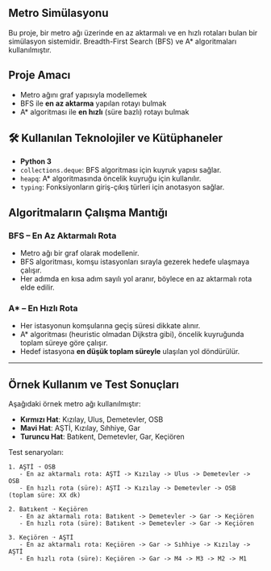 ## Metro Simülasyonu

Bu proje, bir metro ağı üzerinde en az aktarmalı ve en hızlı rotaları bulan bir simülasyon sistemidir. 
Breadth-First Search (BFS) ve A* algoritmaları kullanılmıştır.

## Proje Amacı

- Metro ağını graf yapısıyla modellemek
- BFS ile **en az aktarma** yapılan rotayı bulmak
- A* algoritması ile **en hızlı** (süre bazlı) rotayı bulmak

## 🛠️ Kullanılan Teknolojiler ve Kütüphaneler

- **Python 3**
- `collections.deque`: BFS algoritması için kuyruk yapısı sağlar.
- `heapq`: A* algoritmasında öncelik kuyruğu için kullanılır.
- `typing`: Fonksiyonların giriş-çıkış türleri için anotasyon sağlar.


## Algoritmaların Çalışma Mantığı

###  BFS – En Az Aktarmalı Rota
- Metro ağı bir graf olarak modellenir.
- BFS algoritması, komşu istasyonları sırayla gezerek hedefe ulaşmaya çalışır.
- Her adımda en kısa adım sayılı yol aranır, böylece en az aktarmalı rota elde edilir.

###  A* – En Hızlı Rota
- Her istasyonun komşularına geçiş süresi dikkate alınır.
- A* algoritması (heuristic olmadan Dijkstra gibi), öncelik kuyruğunda toplam süreye göre çalışır.
- Hedef istasyona **en düşük toplam süreyle** ulaşılan yol döndürülür.

---

## Örnek Kullanım ve Test Sonuçları

Aşağıdaki örnek metro ağı kullanılmıştır:

- **Kırmızı Hat**: Kızılay, Ulus, Demetevler, OSB
- **Mavi Hat**: AŞTİ, Kızılay, Sıhhiye, Gar
- **Turuncu Hat**: Batıkent, Demetevler, Gar, Keçiören

Test senaryoları:

```text
1. AŞTİ ➝ OSB
   - En az aktarmalı rota: AŞTİ -> Kızılay -> Ulus -> Demetevler -> OSB
   - En hızlı rota (süre): AŞTİ -> Kızılay -> Demetevler -> OSB (toplam süre: XX dk)

2. Batıkent ➝ Keçiören
   - En az aktarmalı rota: Batıkent -> Demetevler -> Gar -> Keçiören
   - En hızlı rota (süre): Batıkent -> Demetevler -> Gar -> Keçiören

3. Keçiören ➝ AŞTİ
   - En az aktarmalı rota: Keçiören -> Gar -> Sıhhiye -> Kızılay -> AŞTİ
   - En hızlı rota (süre): Keçiören -> Gar -> M4 -> M3 -> M2 -> M1
